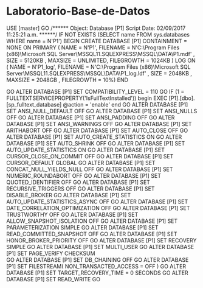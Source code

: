 # Laboratorio-Base-de-Datos
USE [master]
GO
/****** Object:  Database [P1]    Script Date: 02/09/2017 11:25:21 a.m. ******/
IF NOT EXISTS (SELECT name FROM sys.databases WHERE name = N'P1')
BEGIN
CREATE DATABASE [P1]
 CONTAINMENT = NONE
 ON  PRIMARY 
( NAME = N'P1', FILENAME = N'C:\Program Files (x86)\Microsoft SQL Server\MSSQL11.SQLEXPRESS\MSSQL\DATA\P1.mdf' , SIZE = 5120KB , MAXSIZE = UNLIMITED, FILEGROWTH = 1024KB )
 LOG ON 
( NAME = N'P1_log', FILENAME = N'C:\Program Files (x86)\Microsoft SQL Server\MSSQL11.SQLEXPRESS\MSSQL\DATA\P1_log.ldf' , SIZE = 2048KB , MAXSIZE = 2048GB , FILEGROWTH = 10%)
END

GO
ALTER DATABASE [P1] SET COMPATIBILITY_LEVEL = 110
GO
IF (1 = FULLTEXTSERVICEPROPERTY('IsFullTextInstalled'))
begin
EXEC [P1].[dbo].[sp_fulltext_database] @action = 'enable'
end
GO
ALTER DATABASE [P1] SET ANSI_NULL_DEFAULT OFF 
GO
ALTER DATABASE [P1] SET ANSI_NULLS OFF 
GO
ALTER DATABASE [P1] SET ANSI_PADDING OFF 
GO
ALTER DATABASE [P1] SET ANSI_WARNINGS OFF 
GO
ALTER DATABASE [P1] SET ARITHABORT OFF 
GO
ALTER DATABASE [P1] SET AUTO_CLOSE OFF 
GO
ALTER DATABASE [P1] SET AUTO_CREATE_STATISTICS ON 
GO
ALTER DATABASE [P1] SET AUTO_SHRINK OFF 
GO
ALTER DATABASE [P1] SET AUTO_UPDATE_STATISTICS ON 
GO
ALTER DATABASE [P1] SET CURSOR_CLOSE_ON_COMMIT OFF 
GO
ALTER DATABASE [P1] SET CURSOR_DEFAULT  GLOBAL 
GO
ALTER DATABASE [P1] SET CONCAT_NULL_YIELDS_NULL OFF 
GO
ALTER DATABASE [P1] SET NUMERIC_ROUNDABORT OFF 
GO
ALTER DATABASE [P1] SET QUOTED_IDENTIFIER OFF 
GO
ALTER DATABASE [P1] SET RECURSIVE_TRIGGERS OFF 
GO
ALTER DATABASE [P1] SET  DISABLE_BROKER 
GO
ALTER DATABASE [P1] SET AUTO_UPDATE_STATISTICS_ASYNC OFF 
GO
ALTER DATABASE [P1] SET DATE_CORRELATION_OPTIMIZATION OFF 
GO
ALTER DATABASE [P1] SET TRUSTWORTHY OFF 
GO
ALTER DATABASE [P1] SET ALLOW_SNAPSHOT_ISOLATION OFF 
GO
ALTER DATABASE [P1] SET PARAMETERIZATION SIMPLE 
GO
ALTER DATABASE [P1] SET READ_COMMITTED_SNAPSHOT OFF 
GO
ALTER DATABASE [P1] SET HONOR_BROKER_PRIORITY OFF 
GO
ALTER DATABASE [P1] SET RECOVERY SIMPLE 
GO
ALTER DATABASE [P1] SET  MULTI_USER 
GO
ALTER DATABASE [P1] SET PAGE_VERIFY CHECKSUM  
GO
ALTER DATABASE [P1] SET DB_CHAINING OFF 
GO
ALTER DATABASE [P1] SET FILESTREAM( NON_TRANSACTED_ACCESS = OFF ) 
GO
ALTER DATABASE [P1] SET TARGET_RECOVERY_TIME = 0 SECONDS 
GO
ALTER DATABASE [P1] SET  READ_WRITE 
GO

